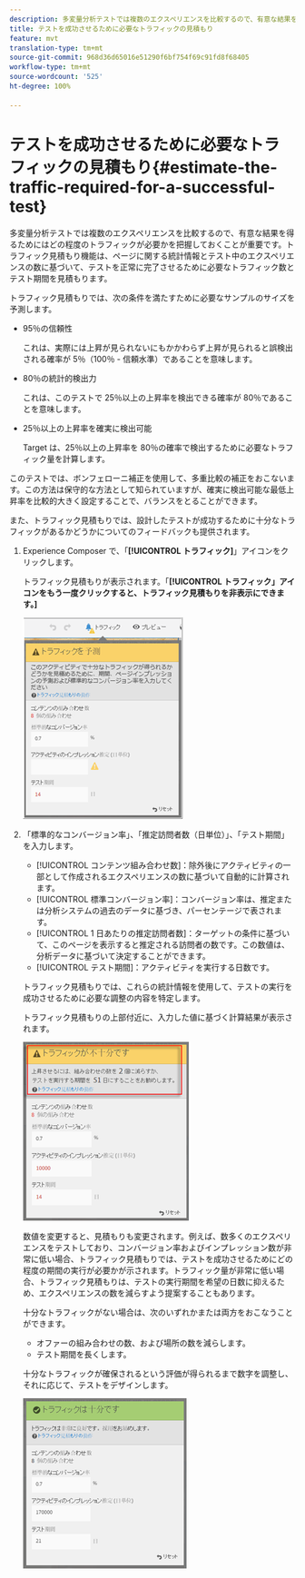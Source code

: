 ```yaml
---
description: 多変量分析テストでは複数のエクスペリエンスを比較するので、有意な結果を得るためにはどの程度のトラフィックが必要かを把握しておくことが重要です。トラフィック見積もり機能は、ページに関する統計情報とテスト中のエクスペリエンスの数に基づいて、テストを正常に完了させるために必要なトラフィック数とテスト期間を見積もります。
title: テストを成功させるために必要なトラフィックの見積もり
feature: mvt
translation-type: tm+mt
source-git-commit: 968d36d65016e51290f6bf754f69c91fd8f68405
workflow-type: tm+mt
source-wordcount: '525'
ht-degree: 100%

---
```



# テストを成功させるために必要なトラフィックの見積もり{#estimate-the-traffic-required-for-a-successful-test}

多変量分析テストでは複数のエクスペリエンスを比較するので、有意な結果を得るためにはどの程度のトラフィックが必要かを把握しておくことが重要です。トラフィック見積もり機能は、ページに関する統計情報とテスト中のエクスペリエンスの数に基づいて、テストを正常に完了させるために必要なトラフィック数とテスト期間を見積もります。

トラフィック見積もりでは、次の条件を満たすために必要なサンプルのサイズを予測します。

* 95％の信頼性

   これは、実際には上昇が見られないにもかかわらず上昇が見られると誤検出される確率が 5％（100％ - 信頼水準）であることを意味します。
* 80％の統計的検出力

   これは、このテストで 25％以上の上昇率を検出できる確率が 80％であることを意味します。
* 25％以上の上昇率を確実に検出可能

   Target は、25％以上の上昇率を 80％の確率で検出するために必要なトラフィック量を計算します。

このテストでは、ボンフェローニ補正を使用して、多重比較の補正をおこないます。この方法は保守的な方法として知られていますが、確実に検出可能な最低上昇率を比較的大きく設定することで、バランスをとることができます。

また、トラフィック見積もりでは、設計したテストが成功するために十分なトラフィックがあるかどうかについてのフィードバックも提供されます。

1. Experience Composer で、「**[!UICONTROL トラフィック]**」アイコンをクリックします。

   トラフィック見積もりが表示されます。「**[!UICONTROL トラフィック」アイコンをもう一度クリックすると、トラフィック見積もりを非表示にできます。]**

   ![](assets/estimatorempty.png)

1. 「標準的なコンバージョン率」、「推定訪問者数（日単位）」、「テスト期間」を入力します。

   * [!UICONTROL コンテンツ組み合わせ数]：除外後にアクティビティの一部として作成されるエクスペリエンスの数に基づいて自動的に計算されます。
   * [!UICONTROL 標準コンバージョン率]：コンバージョン率は、推定または分析システムの過去のデータに基づき、パーセンテージで表されます。
   * [!UICONTROL 1 日あたりの推定訪問者数]：ターゲットの条件に基づいて、このページを表示すると推定される訪問者の数です。この数値は、分析データに基づいて決定することができます。
   * [!UICONTROL テスト期間]：アクティビティを実行する日数です。

   トラフィック見積もりでは、これらの統計情報を使用して、テストの実行を成功させるために必要な調整の内容を特定します。

   トラフィック見積もりの上部付近に、入力した値に基づく計算結果が表示されます。

   ![](assets/estimatorinsufficient.png)

   数値を変更すると、見積もりも変更されます。例えば、数多くのエクスペリエンスをテストしており、コンバージョン率およびインプレッション数が非常に低い場合、トラフィック見積もりでは、テストを成功させるためにどの程度の期間の実行が必要かが示されます。トラフィック量が非常に低い場合、トラフィック見積もりは、テストの実行期間を希望の日数に抑えるため、エクスペリエンスの数を減らすよう提案することもあります。

   十分なトラフィックがない場合は、次のいずれかまたは両方をおこなうことができます。

   * オファーの組み合わせの数、および場所の数を減らします。
   * テスト期間を長くします。

   十分なトラフィックが確保されるという評価が得られるまで数字を調整し、それに応じて、テストをデザインします。

   ![](assets/estimatorok.png)

